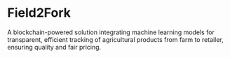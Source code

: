 # Field2Fork
A blockchain-powered solution integrating machine learning models for transparent, efficient tracking of agricultural products from farm to retailer, ensuring quality and fair pricing.
